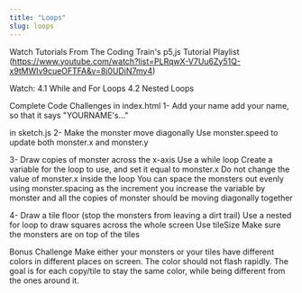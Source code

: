 ```yaml
---
title: "Loops"
slug: loops
---
```


Watch Tutorials
From The Coding Train's p5,js Tutorial Playlist (https://www.youtube.com/watch?list=PLRqwX-V7Uu6Zy51Q-x9tMWIv9cueOFTFA&v=8j0UDiN7my4)

Watch:
4.1 While and For Loops
4.2 Nested Loops

Complete Code Challenges
in index.html
1- Add your name
add your name, so that it says "YOURNAME's..."

in sketch.js
2- Make the monster move diagonally
Use monster.speed to update both monster.x and monster.y

3- Draw copies of monster across the x-axis
Use a while loop
Create a variable for the loop to use, and set it equal to monster.x
Do not change the value of monster.x inside the loop
You can space the monsters out evenly using monster.spacing as the increment you increase the variable by
monster and all the copies of monster should be moving diagonally together

4- Draw a tile floor (stop the monsters from leaving a dirt trail)
Use a nested for loop to draw squares across the whole screen
Use tileSize
Make sure the monsters are on top of the tiles

Bonus Challenge
Make either your monsters or your tiles have different colors in different places on screen.
The color should not flash rapidly. The goal is for each copy/tile to stay the same color, while being different from the ones around it.
